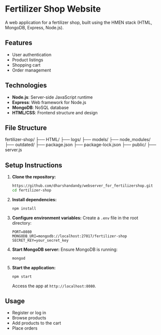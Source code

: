 # Fertilizer Shop Website

A web application for a fertilizer shop, built using the HMEN stack (HTML, MongoDB, Express, Node.js).

## Features

- User authentication
- Product listings
- Shopping cart
- Order management

## Technologies

- **Node.js**: Server-side JavaScript runtime
- **Express**: Web framework for Node.js
- **MongoDB**: NoSQL database
- **HTML/CSS**: Frontend structure and design

## File Structure

fertilizer-shop/
├── HTML/
├── logs/
├── models/
├── node_modules/
├── outdated/
├── package.json
├── package-lock.json
├── public/
├── server.js

## Setup Instructions

1. **Clone the repository:**
    ```bash
    https://github.com/dharshandandy/webserver_for_fertilizershop.git
    cd fertilizer-shop
    ```

2. **Install dependencies:**
    ```bash
    npm install
    ```

3. **Configure environment variables:**
    Create a `.env` file in the root directory:
    ```env
    PORT=8080
    MONGODB_URI=mongodb://localhost:27017/fertilizer-shop
    SECRET_KEY=your_secret_key
    ```

4. **Start MongoDB server:**
    Ensure MongoDB is running:
    ```bash
    mongod
    ```

5. **Start the application:**
    ```bash
    npm start
    ```
    Access the app at `http://localhost:8080`.

## Usage

- Register or log in
- Browse products
- Add products to the cart
- Place orders

